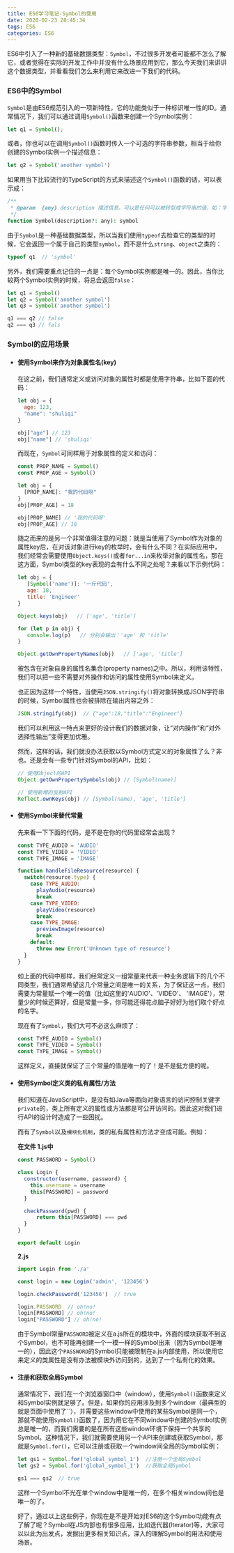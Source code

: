 ```yaml
---
title: ES6学习笔记-Symbol的使用
date: 2020-02-23 20:45:34
tags: ES6
categories: ES6
---
```


ES6中引入了一种新的基础数据类型：`Symbol`，不过很多开发者可能都不怎么了解它，或者觉得在实际的开发工作中并没有什么场景应用到它，那么今天我们来讲讲这个数据类型，并看看我们怎么来利用它来改进一下我们的代码。

<!--more-->

### ES6中的Symbol

`Symbol`是由ES6规范引入的一项新特性，它的功能类似于一种标识唯一性的ID。通常情况下，我们可以通过调用`Symbol()`函数来创建一个Symbol实例：

```javascript
let q1 = Symbol();
```

或者，你也可以在调用`Symbol()`函数时传入一个可选的字符串参数，相当于给你创建的Symbol实例一个描述信息：

```javascript
let q2 = Symbol('another symbol')
```

如果用当下比较流行的TypeScript的方式来描述这个`Symbol()`函数的话，可以表示成：

```php
/**
 * @param  {any} description 描述信息。可以是任何可以被转型成字符串的值，如：字符串、数字、对象、数组等
 */
function Symbol(description?: any): symbol
```

由于`Symbol`是一种基础数据类型，所以当我们使用`typeof`去检查它的类型的时候，它会返回一个属于自己的类型`symbol`，而不是什么`string`、`object`之类的：

```javascript
typeof q1  // 'symbol'
```

另外，我们需要重点记住的一点是：每个Symbol实例都是唯一的。因此，当你比较两个Symbol实例的时候，将总会返回`false`：

```javascript
let q1 = Symbol()
let q2 = Symbol('another symbol')
let q3 = Symbol('another symbol')

q1 === q2 // false
q2 === q3 // fals
```



### Symbol的应用场景

* #### 使用Symbol来作为对象属性名(key)

  在这之前，我们通常定义或访问对象的属性时都是使用字符串，比如下面的代码：

  ```javascript
  let obj = {
    age: 123,
    "name": "shuliqi"
  }
  
  obj["age"] // 123
  obj["name"] // 'shuliqi'
  ```

  而现在，`Symbol`可同样用于对象属性的定义和访问：

  ```javascript
  const PROP_NAME = Symbol()
  const PROP_AGE = Symbol()
  
  let obj = {
    [PROP_NAME]: "我的代码呀"
  }
  obj[PROP_AGE] = 18
  
  obj[PROP_NAME] // '我的代码呀'
  obj[PROP_AGE] // 18
  ```

  随之而来的是另一个非常值得注意的问题：就是当使用了Symbol作为对象的属性key后，在对该对象进行key的枚举时，会有什么不同？在实际应用中，我们经常会需要使用`Object.keys()`或者`for...in`来枚举对象的属性名，那在这方面，Symbol类型的key表现的会有什么不同之处呢？来看以下示例代码：

  ```javascript
  let obj = {
     [Symbol('name')]: '一斤代码',
     age: 18,
     title: 'Engineer'
  }
  
  Object.keys(obj)   // ['age', 'title']
  
  for (let p in obj) {
     console.log(p)   // 分别会输出：'age' 和 'title'
  }
  
  Object.getOwnPropertyNames(obj)   // ['age', 'title']
  ```

  被包含在对象自身的属性名集合(property names)之中。所以，利用该特性，我们可以把一些不需要对外操作和访问的属性使用Symbol来定义。

  也正因为这样一个特性，当使用`JSON.stringify()`将对象转换成JSON字符串的时候，Symbol属性也会被排除在输出内容之外：

  ```javascript
  JSON.stringify(obj)  // {"age":18,"title":"Engineer"}
  ```

  我们可以利用这一特点来更好的设计我们的数据对象，让“对内操作”和“对外选择性输出”变得更加优雅。

  然而，这样的话，我们就没办法获取以Symbol方式定义的对象属性了么？非也。还是会有一些专门针对Symbol的API，比如：

  ````javascript
  // 使用Object的API
  Object.getOwnPropertySymbols(obj) // [Symbol(name)]
  
  // 使用新增的反射API
  Reflect.ownKeys(obj) // [Symbol(name), 'age', 'title']
  ````

* #### 使用Symbol来替代常量

  先来看一下下面的代码，是不是在你的代码里经常会出现？

  ```javascript
  const TYPE_AUDIO = 'AUDIO'
  const TYPE_VIDEO = 'VIDEO'
  const TYPE_IMAGE = 'IMAGE'
  
  function handleFileResource(resource) {
    switch(resource.type) {
      case TYPE_AUDIO:
        playAudio(resource)
        break
      case TYPE_VIDEO:
        playVideo(resource)
        break
      case TYPE_IMAGE:
        previewImage(resource)
        break
      default:
        throw new Error('Unknown type of resource')
    }
  }
  ```

  如上面的代码中那样，我们经常定义一组常量来代表一种业务逻辑下的几个不同类型，我们通常希望这几个常量之间是唯一的关系，为了保证这一点，我们需要为常量赋一个唯一的值（比如这里的'AUDIO'、'VIDEO'、 'IMAGE'），常量少的时候还算好，但是常量一多，你可能还得花点脑子好好为他们取个好点的名字。

  现在有了`Symbol`，我们大可不必这么麻烦了：

  ````javascript
  const TYPE_AUDIO = Symbol()
  const TYPE_VIDEO = Symbol()
  const TYPE_IMAGE = Symbol()
  ````

  这样定义，直接就保证了三个常量的值是唯一的了！是不是挺方便的呢。

* #### 使用Symbol定义类的私有属性/方法

  我们知道在JavaScript中，是没有如Java等面向对象语言的访问控制关键字`private`的，类上所有定义的属性或方法都是可公开访问的。因此这对我们进行API的设计时造成了一些困扰。

  而有了`Symbol`以及`模块化机制`，类的私有属性和方法才变成可能。例如：

  **在文件 1.js中**

  ```javascript
  const PASSWORD = Symbol()
  
  class Login {
    constructor(username, password) {
      this.username = username
      this[PASSWORD] = password
    }
  
    checkPassword(pwd) {
        return this[PASSWORD] === pwd
    }
  }
  
  export default Login
  ```

  **2.js**

  ```javascript
  import Login from './a'
  
  const login = new Login('admin', '123456')
  
  login.checkPassword('123456')  // true
  
  login.PASSWORD  // oh!no!
  login[PASSWORD] // oh!no!
  login["PASSWORD"] // oh!no!
  ```

  由于Symbol常量`PASSWORD`被定义在a.js所在的模块中，外面的模块获取不到这个Symbol，也不可能再创建一个一模一样的Symbol出来（因为Symbol是唯一的），因此这个`PASSWORD`的Symbol只能被限制在a.js内部使用，所以使用它来定义的类属性是没有办法被模块外访问到的，达到了一个私有化的效果。

* #### 注册和获取全局Symbol

  通常情况下，我们在一个浏览器窗口中（window），使用`Symbol()`函数来定义和Symbol实例就足够了。但是，如果你的应用涉及到多个window（最典型的就是页面中使用了``），并需要这些window中使用的某些Symbol是同一个，那就不能使用`Symbol()`函数了，因为用它在不同window中创建的Symbol实例总是唯一的，而我们需要的是在所有这些window环境下保持一个共享的Symbol。这种情况下，我们就需要使用另一个API来创建或获取Symbol，那就是`Symbol.for()`，它可以注册或获取一个window间全局的Symbol实例：

  ```javascript
  let gs1 = Symbol.for('global_symbol_1')  //注册一个全局Symbol
  let gs2 = Symbol.for('global_symbol_1')  //获取全局Symbol
  
  gs1 === gs2  // true
  ```

  这样一个Symbol不光在单个window中是唯一的，在多个相关window间也是唯一的了。

  好了，通过以上这些例子，你现在是不是开始对ES6的这个Symbol功能有点了解了呢？Symbol在JS内部也有很多应用，比如迭代器(Iterator)等，大家可以以此为出发点，发掘出更多相关知识点，深入的理解Symbol的用法和使用场景。

  

